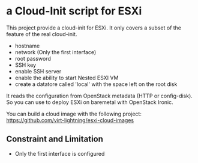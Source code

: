 # a Cloud-Init script for ESXi

This project provide a cloud-init for ESXi. It only covers a subset of the
feature of the real cloud-init.

- hostname
- network (Only the first interface)
- root password
- SSH key
- enable SSH server
- enable the ability to start Nested ESXI VM
- create a datatore called 'local' with the space left on the root disk

It reads the configuration from OpenStack metadata (HTTP or config-disk).
So you can use to deploy ESXi on baremetal with OpenStack Ironic.

You can build a cloud image with the following project:
  https://github.com/virt-lightning/esxi-cloud-images

## Constraint and Limitation

- Only the first interface is configured
